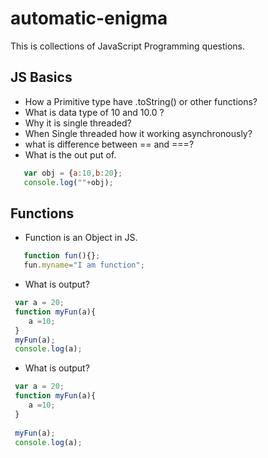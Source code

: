 # automatic-enigma
This is collections of JavaScript Programming questions.

## JS Basics 
* How a Primitive type have .toString() or other functions?
* What is data type of 10 and 10.0 ?
* Why it is single threaded?
* When Single threaded how it working asynchronously?
* what is difference between == and ===?
* What is the out put of.
```javascript
   var obj = {a:10,b:20};
   console.log(""+obj);    
```

## Functions 

* Function is an Object in JS.
```javascript
   function fun(){};
   fun.myname="I am function"; 
```
* What is output?

```javascript
 var a = 20;
 function myFun(a){
    a =10;
 }
 myFun(a);
 console.log(a); 
```

* What is output?
   
```javascript
 var a = 20;
 function myFun(a){
    a =10;
 }
 
 myFun(a);
 console.log(a); 
```